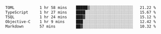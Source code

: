 <!--START_SECTION:waka-->

```txt
TOML           1 hr 58 mins    █████▒░░░░░░░░░░░░░░░░░░░   21.22 %
TypeScript     1 hr 27 mins    ████░░░░░░░░░░░░░░░░░░░░░   15.67 %
TSQL           1 hr 24 mins    ███▓░░░░░░░░░░░░░░░░░░░░░   15.12 %
Objective-C    1 hr 9 mins     ███░░░░░░░░░░░░░░░░░░░░░░   12.42 %
Markdown       57 mins         ██▓░░░░░░░░░░░░░░░░░░░░░░   10.32 %
```

<!--END_SECTION:waka-->